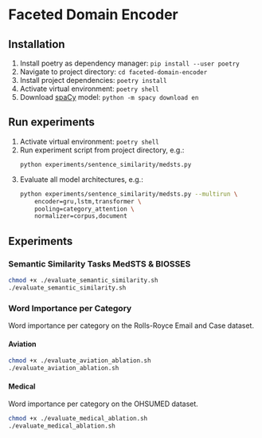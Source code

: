 # Faceted Domain Encoder
## Installation
1. Install poetry as dependency manager: `pip install --user poetry`
2. Navigate to project directory: `cd faceted-domain-encoder`
3. Install project dependencies: `poetry install`
4. Activate virtual environment: `poetry shell`
5. Download [spaCy](https://www.spacy.io) model: `python -m spacy download en`

## Run experiments
1. Activate virtual environment: `poetry shell`
2. Run experiment script from project directory, e.g.:
    ```
    python experiments/sentence_similarity/medsts.py
    ```
3. Evaluate all model architectures, e.g.:
    ```bash
    python experiments/sentence_similarity/medsts.py --multirun \
        encoder=gru,lstm,transformer \
        pooling=category_attention \
        normalizer=corpus,document
    ```
  
## Experiments
### Semantic Similarity Tasks MedSTS & BIOSSES
```bash
chmod +x ./evaluate_semantic_similarity.sh
./evaluate_semantic_similarity.sh
```

### Word Importance per Category
Word importance per category on the Rolls-Royce Email and Case dataset.
#### Aviation
```bash
chmod +x ./evaluate_aviation_ablation.sh
./evaluate_aviation_ablation.sh
```

#### Medical
Word importance per category on the OHSUMED dataset. 
```bash
chmod +x ./evaluate_medical_ablation.sh
./evaluate_medical_ablation.sh
```
